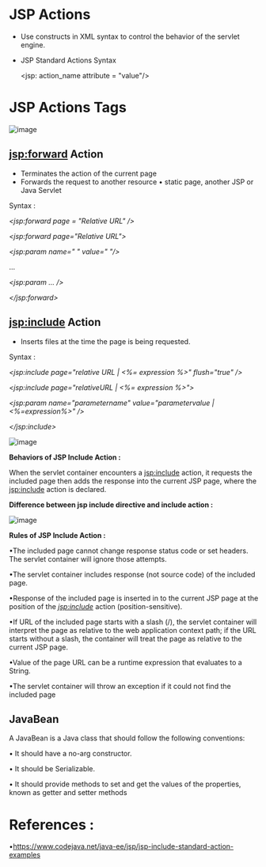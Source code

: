 # JSP Actions

- Use constructs in XML syntax to control the behavior of the servlet engine.
- JSP Standard Actions Syntax

  <jsp: action_name attribute = "value"/>
  
# JSP Actions Tags

![image](https://github.com/PD-Repo-Point/jsp-actions-demo-proj/assets/104901724/030ddf42-84d5-4072-8228-b506b77108d1)

## <jsp:forward> Action

-  Terminates the action of the current page
-  Forwards the request to another resource
    • static page, another JSP or Java Servlet
    
    
Syntax :

*<jsp:forward page = "Relative URL" />*

*<jsp:forward page="Relative URL">* 

*<jsp:param name=" " value=" "/>* 

... 

*<jsp:param ... />*

*</jsp:forward>*


## <jsp:include> Action

- Inserts files at the time the page is being requested.

Syntax : 

*<jsp:include page="relative URL | <%= expression %>" flush="true" />*

*<jsp:include page="relativeURL | <%= expression %>">*

*<jsp:param name="parametername" value="parametervalue | <%=expression%>" />*

*</jsp:include>*

![image](https://github.com/PD-Repo-Point/jsp-actions-demo-proj/assets/104901724/f2c33705-b12f-4f73-8f48-be6e6512b75e)

**Behaviors of JSP Include Action :**

When the servlet container encounters a <jsp:include> action, it requests the included page then adds the 
response into the current JSP page, where the <jsp:include> action is declared.

**Difference between jsp include directive and include action :**

![image](https://github.com/PD-Repo-Point/jsp-actions-demo-proj/assets/104901724/46c9dbe6-696a-4b80-9f8d-ffd8cca63cf8)


**Rules of JSP Include Action :**

•The included page cannot change response status code or set headers. The servlet container will ignore those attempts.

•The servlet container includes response (not source code) of the included page.

•Response of the included page is inserted in to the current JSP page at the position of the *<jsp:include>* action (position-sensitive).

•If URL of the included page starts with a slash (/), the servlet container will interpret the page as relative to the web application context path; if the URL starts without a slash, the container will treat the page as relative to the current JSP page.

•Value of the page URL can be a runtime expression that evaluates to a String.

•The servlet container will throw an exception if it could not find the included page

## JavaBean

A JavaBean is a Java class that should follow the following conventions:

• It should have a no-arg constructor.

• It should be Serializable.

• It should provide methods to set and get the values of the properties, known 
as getter and setter methods



# References :
•https://www.codejava.net/java-ee/jsp/jsp-include-standard-action-examples







    

